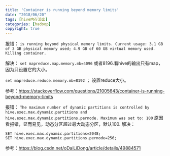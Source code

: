 ```yaml
---
title: 'Container is running beyond memory limits'
date: "2018/06/20"
tags: [hive内存溢出]
categories: [hadoop]
copyright: true
---
```

报错：
`is running beyond physical memory limits. Current usage: 3.1 GB of 3 GB physical memory used; 4.9 GB of 60 GB virtual memory used. Killing container.`

解决：
`set mapreduce.map.memory.mb=4096` 或者8196.看hive的输出只有map，因为只设置它的大小。

`set mapreduce.reduce.memory.mb=8192` ； 设置reduce大小。

参考：https://stackoverflow.com/questions/21005643/container-is-running-beyond-memory-limits


报错：
`The maximum number of dynamic partitions is controlled by hive.exec.max.dynamic.partitions and hive.exec.max.dynamic.partitions.pernode. Maximum was set to: 100`
原因看报错，显而易见，动态分区超过最大动态分区，默认100.
解决：
```mysql
SET hive.exec.max.dynamic.partitions=2048;
SET hive.exec.max.dynamic.partitions.pernode=256;
```
参考：https://blog.csdn.net/oDaiLiDong/article/details/49884571